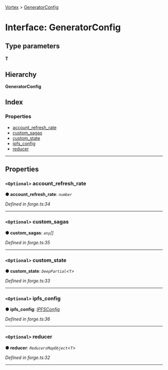 [Vortex](../README.md) > [GeneratorConfig](../interfaces/generatorconfig.md)

# Interface: GeneratorConfig

## Type parameters
#### T 
## Hierarchy

**GeneratorConfig**

## Index

### Properties

* [account_refresh_rate](generatorconfig.md#account_refresh_rate)
* [custom_sagas](generatorconfig.md#custom_sagas)
* [custom_state](generatorconfig.md#custom_state)
* [ipfs_config](generatorconfig.md#ipfs_config)
* [reducer](generatorconfig.md#reducer)

---

## Properties

<a id="account_refresh_rate"></a>

### `<Optional>` account_refresh_rate

**● account_refresh_rate**: *`number`*

*Defined in forge.ts:34*

___
<a id="custom_sagas"></a>

### `<Optional>` custom_sagas

**● custom_sagas**: *`any`[]*

*Defined in forge.ts:35*

___
<a id="custom_state"></a>

### `<Optional>` custom_state

**● custom_state**: *`DeepPartial`<`T`>*

*Defined in forge.ts:33*

___
<a id="ipfs_config"></a>

### `<Optional>` ipfs_config

**● ipfs_config**: *[IPFSConfig](ipfsconfig.md)*

*Defined in forge.ts:36*

___
<a id="reducer"></a>

### `<Optional>` reducer

**● reducer**: *`ReducersMapObject`<`T`>*

*Defined in forge.ts:32*

___

